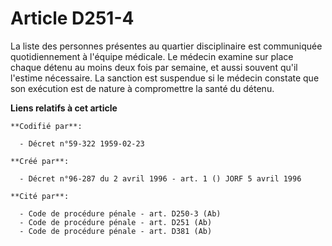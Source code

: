 # Article D251-4

La liste des personnes présentes au quartier disciplinaire est communiquée quotidiennement à l'équipe médicale. Le médecin
examine sur place chaque détenu au moins deux fois par semaine, et aussi souvent qu'il l'estime nécessaire. La sanction est
suspendue si le médecin constate que son exécution est de nature à compromettre la santé du détenu.

**Liens relatifs à cet article**

	**Codifié par**:

	  - Décret n°59-322 1959-02-23

	**Créé par**:

	  - Décret n°96-287 du 2 avril 1996 - art. 1 () JORF 5 avril 1996

	**Cité par**:

	  - Code de procédure pénale - art. D250-3 (Ab)
	  - Code de procédure pénale - art. D251 (Ab)
	  - Code de procédure pénale - art. D381 (Ab)
